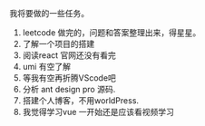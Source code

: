 我将要做的一些任务。
1. leetcode 做完的，问题和答案整理出来，得星星。
2. 了解一个项目的搭建
3. 阅读react 官网还没有看完
4. umi 有空了解
5. 等我有空再折腾VScode吧
6. 分析 ant design pro 源码.
7. 搭建个人博客，不用worldPress.
8. 我觉得学习vue  一开始还是应该看视频学习